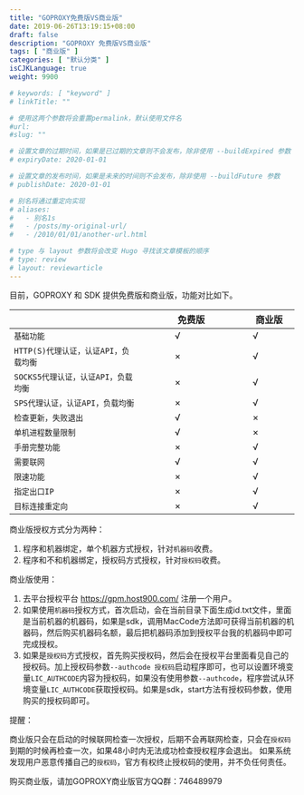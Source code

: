 ```yaml
---
title: "GOPROXY免费版VS商业版"
date: 2019-06-26T13:19:15+08:00
draft: false
description: "GOPROXY 免费版VS商业版"
tags: [ "商业版" ]
categories: [ "默认分类" ]
isCJKLanguage: true
weight: 9900

# keywords: [ "keyword" ]
# linkTitle: ""

# 使用这两个参数将会重置permalink，默认使用文件名
#url: 
#slug: ""

# 设置文章的过期时间，如果是已过期的文章则不会发布，除非使用 --buildExpired 参数
# expiryDate: 2020-01-01

# 设置文章的发布时间，如果是未来的时间则不会发布，除非使用 --buildFuture 参数
# publishDate: 2020-01-01

# 别名将通过重定向实现
# aliases:
#   - 别名1s
#   - /posts/my-original-url/
#   - /2010/01/01/another-url.html

# type 与 layout 参数将会改变 Hugo 寻找该文章模板的顺序
# type: review
# layout: reviewarticle
---
```


目前，GOPROXY 和 SDK 提供免费版和商业版，功能对比如下。

　　　　　　　　| 　　　免费版　　　 | 　　　商业版　　　
:----------- | :---: | :---:
`基础功能` |   √ |   √
`HTTP(S)代理认证，认证API，负载均衡` |  × |   √
`SOCKS5代理认证，认证API，负载均衡` |   ×|   √
`SPS代理认证，认证API，负载均衡` |   ×|   √
`检查更新，失败退出` |   √|   ×
`单机进程数量限制`|   √|   ×
`手册完整功能` |   × |   √
`需要联网` |   √ |   √
`限速功能`|   × |   √
`指定出口IP`|   × |   √
`目标连接重定向`|   × |   √


商业版授权方式分为两种：

1. 程序和机器绑定，单个机器方式授权，针对`机器码`收费。
2. 程序和不和机器绑定，授权码方式授权，针对`授权码`收费。

商业版使用：

1. 去平台授权平台 https://gpm.host900.com/ 注册一个用户。
2. 如果使用`机器码`授权方式，首次启动，会在当前目录下面生成id.txt文件，里面是当前机器的机器码，如果是sdk，调用MacCode方法即可获得当前机器的机器码，然后购买机器码名额，最后把机器码添加到授权平台我的机器码中即可完成授权。
3. 如果是`授权码`方式授权，首先购买授权码，然后会在授权平台里面看见自己的授权码。加上授权码参数`--authcode 授权码`启动程序即可，也可以设置环境变量`LIC_AUTHCODE`内容为授权码，如果没有使用参数`--authcode`，程序尝试从环境变量`LIC_AUTHCODE`获取授权码。如果是sdk，start方法有授权码参数，使用购买的授权码即可。

提醒：

商业版只会在启动的时候联网检查一次授权，后期不会再联网检查，只会在`授权码`到期的时候再检查一次，如果48小时内无法成功检查授权程序会退出。
如果系统发现用户恶意传播自己的`授权码`，官方有权终止授权码的使用，并不负任何责任。

购买商业版，请加GOPROXY商业版官方QQ群：746489979
